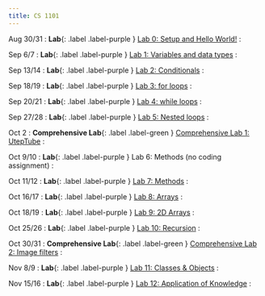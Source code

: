 ```yaml
---
title: CS 1101
---
```


Aug 30/31
: **Lab**{: .label .label-purple } 
[Lab 0: Setup and Hello World!](labs/0/spec)
:  

Sep 6/7
: **Lab**{: .label .label-purple } 
[Lab 1: Variables and data types](labs/1/spec)
:  

Sep 13/14
: **Lab**{: .label .label-purple } 
[Lab 2: Conditionals](labs/2/spec)
:  

Sep 18/19
: **Lab**{: .label .label-purple } 
[Lab 3: for loops](labs/3/spec)
:  

Sep 20/21
: **Lab**{: .label .label-purple } 
[Lab 4: while loops](labs/4/spec)
:  

Sep 27/28
: **Lab**{: .label .label-purple } 
[Lab 5: Nested loops](labs/5/spec)
:  

Oct 2
: **Comprehensive Lab**{: .label .label-green } 
[Comprehensive Lab 1: UtepTube](clabs/1/spec)
:  

Oct 9/10
: **Lab**{: .label .label-purple } 
Lab 6: Methods (no coding assignment)
:  

Oct 11/12
: **Lab**{: .label .label-purple } 
[Lab 7: Methods](labs/7/spec)
: 

Oct 16/17
: **Lab**{: .label .label-purple } 
[Lab 8: Arrays](labs/8/spec)
: 

Oct 18/19
: **Lab**{: .label .label-purple } 
[Lab 9: 2D Arrays](labs/9/spec)
: 

Oct 25/26
: **Lab**{: .label .label-purple } 
[Lab 10: Recursion](labs/10/spec)
: 

Oct 30/31
: **Comprehensive Lab**{: .label .label-green } 
[Comprehensive Lab 2: Image filters](clabs/2/spec)
:  

Nov 8/9
: **Lab**{: .label .label-purple } 
[Lab 11: Classes & Objects](labs/11/spec)
: 

Nov 15/16
: **Lab**{: .label .label-purple } 
[Lab 12: Application of Knowledge](labs/12/spec)
: 

